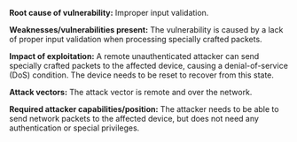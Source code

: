 **Root cause of vulnerability:**
Improper input validation.

**Weaknesses/vulnerabilities present:**
The vulnerability is caused by a lack of proper input validation when processing specially crafted packets.

**Impact of exploitation:**
A remote unauthenticated attacker can send specially crafted packets to the affected device, causing a denial-of-service (DoS) condition. The device needs to be reset to recover from this state.

**Attack vectors:**
The attack vector is remote and over the network.

**Required attacker capabilities/position:**
The attacker needs to be able to send network packets to the affected device, but does not need any authentication or special privileges.